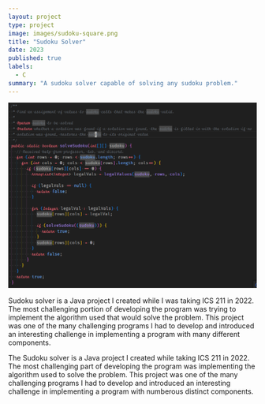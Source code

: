```yaml
---
layout: project
type: project
image: images/sudoku-square.png
title: "Sudoku Solver"
date: 2023
published: true
labels:
  - C
summary: "A sudoku solver capable of solving any sudoku problem."
---
```


<img class="img-fluid" src="../images/sudoku-solver.PNG">

Sudoku solver is a Java project I created while I was taking ICS 211 in 2022. The most challenging portion of developing the program was trying to implement the algorithm used that would solve the problem. This project was one of the many challenging programs I had to develop and introduced an interesting challenge in implementing a program with many different components.

The Sudoku solver is a Java project I created while taking ICS 211 in 2022. The most challenging part of developing the program was implementing the algorithm used to solve the problem. This project was one of the many challenging programs I had to develop and introduced an interesting challenge in implementing a program with numberous distinct components.
